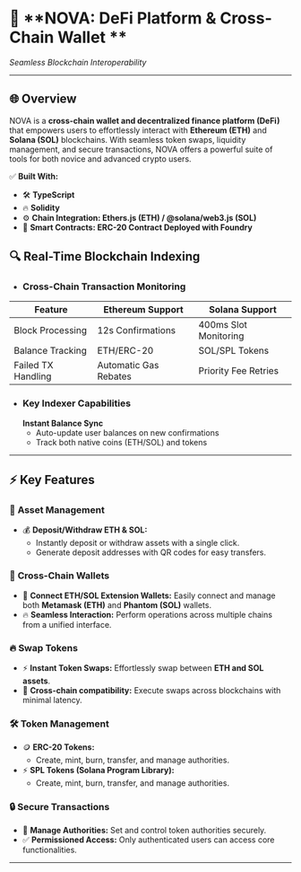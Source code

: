 # 🚀 **NOVA: DeFi Platform & Cross-Chain Wallet **

*Seamless Blockchain Interoperability*

---

## 🌐 **Overview**
NOVA is a **cross-chain wallet and decentralized finance platform (DeFi)** that empowers users to effortlessly interact with **Ethereum (ETH)** and **Solana (SOL)** blockchains. With seamless token swaps, liquidity management, and secure transactions, NOVA offers a powerful suite of tools for both novice and advanced crypto users.  

✅ **Built With:**  
- 🛠️ **TypeScript** 
- 🔥 **Solidity** 
- ⚙️ **Chain Integration: Ethers.js (ETH) / @solana/web3.js (SOL)**
- 📄 **Smart Contracts: ERC-20 Contract Deployed with Foundry**
## 🔍 Real-Time Blockchain Indexing

- ### Cross-Chain Transaction Monitoring
| Feature                | Ethereum Support       | Solana Support         |
|------------------------|------------------------|------------------------|
| Block Processing       | 12s Confirmations      | 400ms Slot Monitoring  |
| Balance Tracking       | ETH/ERC-20             | SOL/SPL Tokens         |
| Failed TX Handling     | Automatic Gas Rebates  | Priority Fee Retries   |
- ### Key Indexer Capabilities
  **Instant Balance Sync**  
   - Auto-update user balances on new confirmations
   - Track both native coins (ETH/SOL) and tokens
---

## ⚡ **Key Features**

### 💼 **Asset Management**
- 💰 **Deposit/Withdraw ETH & SOL:**  
    - Instantly deposit or withdraw assets with a single click.  
    - Generate deposit addresses with QR codes for easy transfers.  

### 🔗 **Cross-Chain Wallets**
- 🌉 **Connect ETH/SOL Extension Wallets:** Easily connect and manage both **Metamask (ETH)** and **Phantom (SOL)** wallets.  
- 🔥 **Seamless Interaction:** Perform operations across multiple chains from a unified interface.  

### 🔥 **Swap Tokens**
- ⚡ **Instant Token Swaps:** Effortlessly swap between **ETH and SOL assets**.  
- 🔄 **Cross-chain compatibility:** Execute swaps across blockchains with minimal latency.  

### 🛠️ **Token Management**
- 🪙 **ERC-20 Tokens:**  
    - Create, mint, burn, transfer, and manage authorities.  
- ⚡ **SPL Tokens (Solana Program Library):**  
    - Create, mint, burn, transfer, and manage authorities.  

### 🔒 **Secure Transactions**
- 🔐 **Manage Authorities:** Set and control token authorities securely.  
- ✅ **Permissioned Access:** Only authenticated users can access core functionalities.  

---



